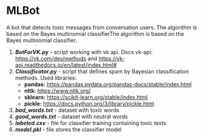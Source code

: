 # MLBot
A bot that detects toxic messages from conversation users.
The algorithm is based on the Bayes multinomial classifierThe algorithm is based on the Bayes multinomial classifier.

 1. ***BotForVK.py*** - script working with vk api. Docs vk-api: https://vk.com/dev/methods and https://vk-api.readthedocs.io/en/latest/index.html#
 1. ***Classificator.py*** - script that defines spam by Bayesian classification methods. Used libraries:
    - **pandas:** https://pandas.pydata.org/pandas-docs/stable/index.html
    - **nltk:** https://www.nltk.org/
    - **sklearn:** https://scikit-learn.org/stable/index.html
    - **pickle:** https://docs.python.org/3/library/pickle.html
 1. ***bad_words.txt*** - dataset with toxic words
 1. ***good_words.txt*** - dataset with neutral words
 1. ***labeled.csv*** - file for classifier training containing toxic texts
 1. ***model.pkl*** - file stores the classifier model 
